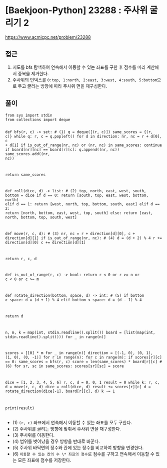 [Baekjoon-Python] 23288 : 주사위 굴리기 2
=
<p><a href="https://www.acmicpc.net/problem/23288">https://www.acmicpc.net/problem/23288</a></p>
<h2>접근</h2>
<ol>
<li>지도를 bfs 탐색하여 연속해서 이동할 수 있는 좌표를 구한 후 점수를 미리 계산해서 중복을 제거한다.</li>
<li>주사위의 인덱스를 <code>0:top, 1:north, 2:east, 3:west, 4:south, 5:bottom</code>으로 두고 굴리는 방향에 따라 주사위 면을 재구성한다.</li>
</ol>
<h2>풀이</h2>
<pre><code class="python">from sys import stdin
from collections import deque


def bfs(r, c) -> set: # (1)
 q = deque([(r, c)])
 same\_scores = {(r, c)}
 while q:
 r, c = q.popleft()
 for d in direction:
 nr, nc = r + d[0], c + d[1]
 if is\_out\_of\_range(nr, nc) or (nr, nc) in same\_scores:
 continue
 if board[nr][nc] == board[r][c]:
 q.append((nr, nc))
 same\_scores.add((nr, nc)) 

 return same\_scores


def roll(dice, d) -> list: # (2)
 top, north, east, west, south, bottom = dice
 if d == 0:
 return [south, top, east, west, bottom, north]
 elif d == 1:
 return [west, north, top, bottom, south, east]
 elif d == 2:
 return [north, bottom, east, west, top, south]
 else:
 return [east, north, bottom, top, south, west]


def move(r, c, d): # (3)
 nr, nc = r + direction[d][0], c + direction[d][1]
 if is\_out\_of\_range(nr, nc): # (4)
 d = (d + 2) % 4
 r += direction[d][0]
 c += direction[d][1]

 return r, c, d


def is\_out\_of\_range(r, c) -> bool:
 return r < 0 or r >= n or c < 0 or c >= m


def rotate\_direction(bottom, space, d) -> int: # (5)
 if bottom > space:
 d = (d + 1) % 4
 elif bottom < space:
 d = (d - 1) % 4

 return d


n, m, k = map(int, stdin.readline().split())
board = [list(map(int, stdin.readline().split())) for \_ in range(n)]

scores = [[0] \* m for \_ in range(n)]
direction = [(-1, 0), (0, 1), (1, 0), (0, -1)]
for r in range(n):
 for c in range(m):
 if scores[r][c] == 0:
 same\_scores = bfs(r, c)
 score = len(same\_scores) \* board[r][c] # (6)
 for sr, sc in same\_scores:
 scores[sr][sc] = score

dice = [1, 2, 3, 4, 5, 6]
r, c, d = 0, 0, 1
result = 0
while k:
 r, c, d = move(r, c, d)
 dice = roll(dice, d)
 result += scores[r][c]
 d = rotate\_direction(dice[-1], board[r][c], d)
 k -= 1

print(result)</code></pre>
<ul>
<li>(1) <code>(r, c)</code> 좌표에서 연속해서 이동할 수 있는 좌표를 모두 구한다.</li>
<li>(2) 주사위를 굴리는 방향에 맞춰서 주사위 면을 재구성한다.</li>
<li>(3) 주사위를 이동한다.</li>
<li>(4) 범위를 벗어났을 경우 방향을 반대로 바꾼다.</li>
<li>(5) 주사위 바닥면의 정수와 칸에 있는 정수를 비교하여 방향을 변경한다.</li>
<li>(6) <code>이동할 수 있는 칸의 수 \* 좌표의 정수</code>로 점수를 구하고 연속해서 이동할 수 있는 모든 좌표에 점수를 저장한다.</li>
</ul>
